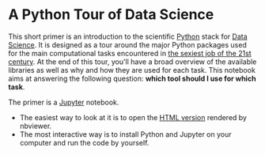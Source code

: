# A Python Tour of Data Science

This short primer is an introduction to the scientific
[Python](https://www.python.org) stack for
[Data Science](https://en.wikipedia.org/wiki/Data_science). It is designed as
a tour around the major Python packages used for the main computational tasks
encountered in
[the sexiest job of the 21st century](https://hbr.org/2012/10/data-scientist-the-sexiest-job-of-the-21st-century).
At the end of this tour, you'll have a broad overview of the available
libraries as well as why and how they are used for each task. This notebook
aims at answering the following question: **which tool should I use for which
task**.

The primer is a [Jupyter](http://jupyter.org) notebook.

* The easiest way to look at it is to open the
[HTML version](http://nbviewer.jupyter.org/github/mdeff/python_tour_of_data_science/blob/with_outputs/python_tour_of_data_science.ipynb)
rendered by nbviewer.
* The most interactive way is to install Python and Jupyter on your computer
and run the code by yourself.

